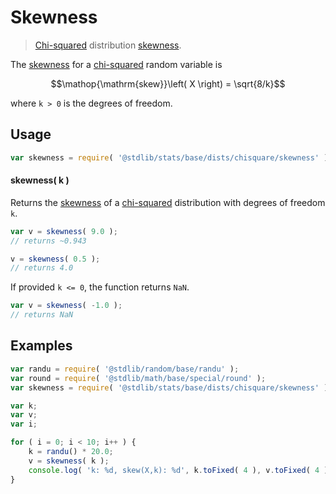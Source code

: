 <!--

@license Apache-2.0

Copyright (c) 2018 The Stdlib Authors.

Licensed under the Apache License, Version 2.0 (the "License");
you may not use this file except in compliance with the License.
You may obtain a copy of the License at

   http://www.apache.org/licenses/LICENSE-2.0

Unless required by applicable law or agreed to in writing, software
distributed under the License is distributed on an "AS IS" BASIS,
WITHOUT WARRANTIES OR CONDITIONS OF ANY KIND, either express or implied.
See the License for the specific language governing permissions and
limitations under the License.

-->

# Skewness

> [Chi-squared][chisquare-distribution] distribution [skewness][skewness].

<!-- Section to include introductory text. Make sure to keep an empty line after the intro `section` element and another before the `/section` close. -->

<section class="intro">

The [skewness][skewness] for a [chi-squared][chisquare-distribution] random variable is

<!-- <equation class="equation" label="eq:skewness" align="center" raw="\operatorname{skew}\left( X \right) = \sqrt{8/k}" alt="Skewness for a chi-squared distribution."> -->

```math
\mathop{\mathrm{skew}}\left( X \right) = \sqrt{8/k}
```

<!-- <div class="equation" align="center" data-raw-text="\operatorname{skew}\left( X \right) = \sqrt{8/k}" data-equation="eq:skewness">
    <img src="https://cdn.jsdelivr.net/gh/stdlib-js/stdlib@51534079fef45e990850102147e8945fb023d1d0/lib/node_modules/@stdlib/stats/base/dists/chisquare/skewness/docs/img/equation_skewness.svg" alt="Skewness for a chi-squared distribution.">
    <br>
</div> -->

<!-- </equation> -->

where `k > 0` is the degrees of freedom.

</section>

<!-- /.intro -->

<!-- Package usage documentation. -->

<section class="usage">

## Usage

```javascript
var skewness = require( '@stdlib/stats/base/dists/chisquare/skewness' );
```

#### skewness( k )

Returns the [skewness][skewness] of a [chi-squared][chisquare-distribution] distribution with degrees of freedom `k`.

```javascript
var v = skewness( 9.0 );
// returns ~0.943

v = skewness( 0.5 );
// returns 4.0
```

If provided `k <= 0`, the function returns `NaN`.

```javascript
var v = skewness( -1.0 );
// returns NaN
```

</section>

<!-- /.usage -->

<!-- Package usage notes. Make sure to keep an empty line after the `section` element and another before the `/section` close. -->

<section class="notes">

</section>

<!-- /.notes -->

<!-- Package usage examples. -->

<section class="examples">

## Examples

<!-- eslint no-undef: "error" -->

```javascript
var randu = require( '@stdlib/random/base/randu' );
var round = require( '@stdlib/math/base/special/round' );
var skewness = require( '@stdlib/stats/base/dists/chisquare/skewness' );

var k;
var v;
var i;

for ( i = 0; i < 10; i++ ) {
    k = randu() * 20.0;
    v = skewness( k );
    console.log( 'k: %d, skew(X,k): %d', k.toFixed( 4 ), v.toFixed( 4 ) );
}
```

</section>

<!-- /.examples -->

<!-- Section to include cited references. If references are included, add a horizontal rule *before* the section. Make sure to keep an empty line after the `section` element and another before the `/section` close. -->

<section class="references">

</section>

<!-- /.references -->

<!-- Section for related `stdlib` packages. Do not manually edit this section, as it is automatically populated. -->

<section class="related">

</section>

<!-- /.related -->

<!-- Section for all links. Make sure to keep an empty line after the `section` element and another before the `/section` close. -->

<section class="links">

[chisquare-distribution]: https://en.wikipedia.org/wiki/Chi-squared_distribution

[skewness]: https://en.wikipedia.org/wiki/Skewness

</section>

<!-- /.links -->
